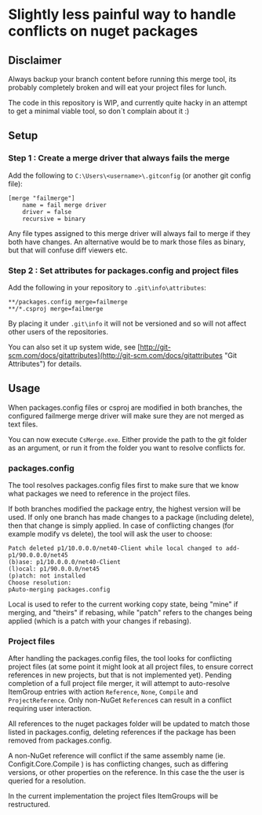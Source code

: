 # Slightly less painful way to handle conflicts on nuget packages

## Disclaimer
Always backup your branch content before running this merge tool, its probably completely broken and will
eat your project files for lunch.

The code in this repository is WIP, and currently quite hacky in an attempt to get a minimal viable tool, so don´t complain about it :)

## Setup

### Step 1 : Create a merge driver that always fails the merge
Add the following to `C:\Users\<username>\.gitconfig` (or another git config file):

    [merge "failmerge"]
    	name = fail merge driver
    	driver = false
        recursive = binary

Any file types assigned to this merge driver will always fail to merge if they both have changes.
An alternative would be to mark those files as binary, but that will confuse diff viewers etc.

### Step 2 : Set attributes for packages.config and project files
Add the following in your repository to `.git\info\attributes`:

    **/packages.config merge=failmerge
    **/*.csproj merge=failmerge
    
By placing it under `.git\info` it will not be versioned and so will not affect other users of the repositories.

You can also set it up system wide, see [http://git-scm.com/docs/gitattributes](http://git-scm.com/docs/gitattributes "Git Attributes") for details.

## Usage

When packages.config files or csproj are modified in both branches, the configured failmerge merge driver
will make sure they are not merged as text files.

You can now execute `CsMerge.exe`. Either provide the path to the git folder as an argument, or run it from the
folder you want to resolve conflicts for.

### packages.config
The tool resolves packages.config files first to make sure that we know what packages we need to reference 
in the project files.

If both branches modified the package entry, the highest version will be used. If only one branch has made changes to a package (including delete), then that change is simply applied. In case of conflicting changes (for example modify vs delete), the tool will ask the user to choose:

    Patch deleted p1/10.0.0.0/net40-Client while local changed to add-p1/90.0.0.0/net45
    (b)ase: p1/10.0.0.0/net40-Client
    (l)ocal: p1/90.0.0.0/net45
    (p)atch: not installed
    Choose resolution:
    pAuto-merging packages.config

Local is used to refer to the current working copy state, being "mine" if merging, and "theirs" if rebasing, while "patch" refers to the changes being applied (which is a patch with your changes if rebasing).

### Project files
After handling the packages.config files, the tool looks for conflicting project files (at some point it might look at all project files, to ensure correct references in new projects, but that is not implemented yet). Pending completion of a full project file merger, it will attempt to auto-resolve ItemGroup entries with action `Reference`, `None`, `Compile` and `ProjectReference`. Only non-NuGet `Reference`s can result in a conflict requiring user interaction.

All references to the nuget packages folder will be updated to match those listed in packages.config, deleting
references if the package has been removed from packages.config.

A non-NuGet reference will conflict if the same assembly name (ie. Configit.Core.Compile ) is has conflicting changes, such as differing versions, or other properties on the reference. In this case the the user is queried for a resolution.

In the current implementation the project files ItemGroups will be restructured.
